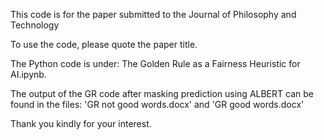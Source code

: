 This code is for the paper submitted to the Journal of Philosophy and Technology

To use the code, please quote the paper title.

The Python code is under: The Golden Rule as a Fairness Heuristic for AI.ipynb.

The output of the GR code after masking prediction using ALBERT can be found in the files: 'GR not good words.docx' and 'GR good words.docx'

Thank you kindly for your interest.
